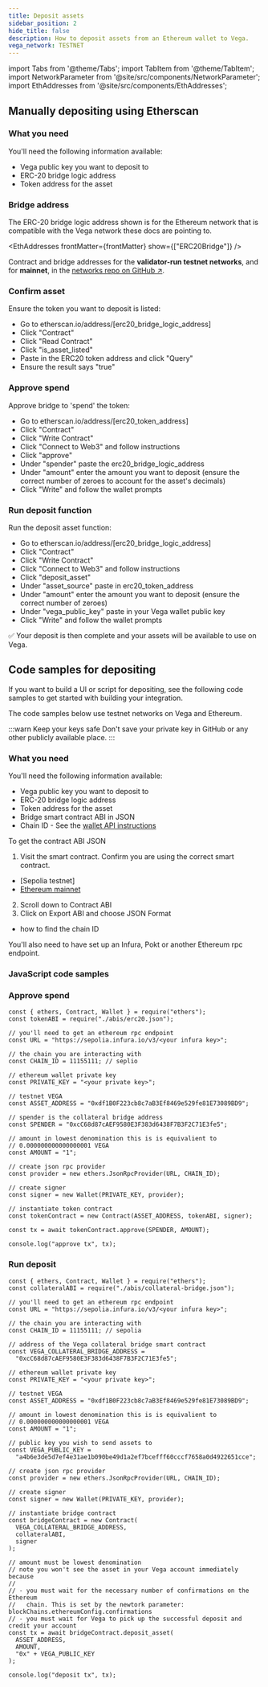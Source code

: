 ```yaml
---
title: Deposit assets
sidebar_position: 2
hide_title: false
description: How to deposit assets from an Ethereum wallet to Vega.
vega_network: TESTNET
---
```


import Tabs from '@theme/Tabs';
import TabItem from '@theme/TabItem';
import NetworkParameter from '@site/src/components/NetworkParameter';
import EthAddresses from '@site/src/components/EthAddresses';

## Manually depositing using Etherscan

### What you need
You'll need the following information available:
* Vega public key you want to deposit to
* ERC-20 bridge logic address
* Token address for the asset

### Bridge address 
The ERC-20 bridge logic address shown is for the Ethereum network that is compatible with the Vega network these docs are pointing to. 

<EthAddresses frontMatter={frontMatter} show={["ERC20Bridge"]} />

Contract and bridge addresses for the **validator-run testnet networks**, and for **mainnet**, in the [networks repo on GitHub ↗](https://github.com/vegaprotocol/networks).

### Confirm asset
Ensure the token you want to deposit is listed:

* Go to etherscan.io/address/[erc20_bridge_logic_address]
* Click "Contract"
* Click "Read Contract"
* Click "is_asset_listed"
* Paste in the ERC20 token address and click "Query"
* Ensure the result says "true"

### Approve spend
Approve bridge to 'spend' the token:

* Go to etherscan.io/address/[erc20_token_address]
* Click "Contract"
* Click "Write Contract"
* Click "Connect to Web3" and follow instructions
* Click "approve"
* Under "spender" paste the erc20_bridge_logic_address
* Under "amount" enter the amount you want to deposit (ensure the correct number of zeroes to account for the asset's decimals)
* Click "Write" and follow the wallet prompts

### Run deposit function
Run the deposit asset function:

* Go to etherscan.io/address/[erc20_bridge_logic_address]
* Click "Contract"
* Click "Write Contract"
* Click "Connect to Web3" and follow instructions
* Click "deposit_asset"
* Under "asset_source" paste in erc20_token_address
* Under "amount" enter the amount you want to deposit (ensure the correct number of zeroes)
* Under "vega_public_key" paste in your Vega wallet public key
* Click "Write" and follow the wallet prompts

✅ Your deposit is then complete and your assets will be available to use on Vega.


## Code samples for depositing
If you want to build a UI or script for depositing, see the following code samples to get started with building your integration.

The code samples below use testnet networks on Vega and Ethereum.

:::warn Keep your keys safe
Don't save your private key in GitHub or any other publicly available place.
:::

### What you need
You'll need the following information available:
* Vega public key you want to deposit to
* ERC-20 bridge logic address
* Token address for the asset
* Bridge smart contract ABI in JSON
* Chain ID - See the [wallet API instructions](../../api/vega-wallet/how-to/connect-to-local-service.md#3-verify-which-network-the-service-is-connected-to)

To get the contract ABI JSON
1. Visit the smart contract. Confirm you are using the correct smart contract.
* [Sepolia testnet]
* [Ethereum mainnet](https://etherscan.io/address/0x23872549cE10B40e31D6577e0A920088B0E0666a#code)
2. Scroll down to Contract ABI
3. Click on Export ABI and choose JSON Format

* how to find the chain ID

You'll also need to have set up an Infura, Pokt or another Ethereum rpc endpoint.

### JavaScript code samples 

### Approve spend

```
const { ethers, Contract, Wallet } = require("ethers");
const tokenABI = require("./abis/erc20.json");

// you'll need to get an ethereum rpc endpoint
const URL = "https://sepolia.infura.io/v3/<your infura key>";

// the chain you are interacting with
const CHAIN_ID = 11155111; // seplio

// ethereum wallet private key
const PRIVATE_KEY = "<your private key>";

// testnet VEGA
const ASSET_ADDRESS = "0xdf1B0F223cb8c7aB3Ef8469e529fe81E73089BD9";

// spender is the collateral bridge address
const SPENDER = "0xcC68d87cAEF9580E3F383d6438F7B3F2C71E3fe5";

// amount in lowest denomination this is is equivalient to
// 0.000000000000000001 VEGA
const AMOUNT = "1";

// create json rpc provider
const provider = new ethers.JsonRpcProvider(URL, CHAIN_ID);

// create signer
const signer = new Wallet(PRIVATE_KEY, provider);

// instantiate token contract
const tokenContract = new Contract(ASSET_ADDRESS, tokenABI, signer);

const tx = await tokenContract.approve(SPENDER, AMOUNT);

console.log("approve tx", tx);
```

### Run deposit

```
const { ethers, Contract, Wallet } = require("ethers");
const collateralABI = require("./abis/collateral-bridge.json");

// you'll need to get an ethereum rpc endpoint
const URL = "https://sepolia.infura.io/v3/<your infura key>";

// the chain you are interacting with
const CHAIN_ID = 11155111; // sepolia

// address of the Vega collateral bridge smart contract
const VEGA_COLLATERAL_BRIDGE_ADDRESS =
  "0xcC68d87cAEF9580E3F383d6438F7B3F2C71E3fe5";

// ethereum wallet private key
const PRIVATE_KEY = "<your private key>";

// testnet VEGA
const ASSET_ADDRESS = "0xdf1B0F223cb8c7aB3Ef8469e529fe81E73089BD9";

// amount in lowest denomination this is is equivalient to
// 0.000000000000000001 VEGA
const AMOUNT = "1";

// public key you wish to send assets to
const VEGA_PUBLIC_KEY =
  "a4b6e3de5d7ef4e31ae1b090be49d1a2ef7bcefff60cccf7658a0d4922651cce";

// create json rpc provider
const provider = new ethers.JsonRpcProvider(URL, CHAIN_ID);

// create signer
const signer = new Wallet(PRIVATE_KEY, provider);

// instantiate bridge contract
const bridgeContract = new Contract(
  VEGA_COLLATERAL_BRIDGE_ADDRESS,
  collateralABI,
  signer
);

// amount must be lowest denomination
// note you won't see the asset in your Vega account immediately because
//
// - you must wait for the necessary number of confirmations on the Ethereum
//   chain. This is set by the newtork parameter: blockChains.ethereumConfig.confirmations
// - you must wait for Vega to pick up the successful deposit and credit your account
const tx = await bridgeContract.deposit_asset(
  ASSET_ADDRESS,
  AMOUNT,
  "0x" + VEGA_PUBLIC_KEY
);

console.log("deposit tx", tx);
```
